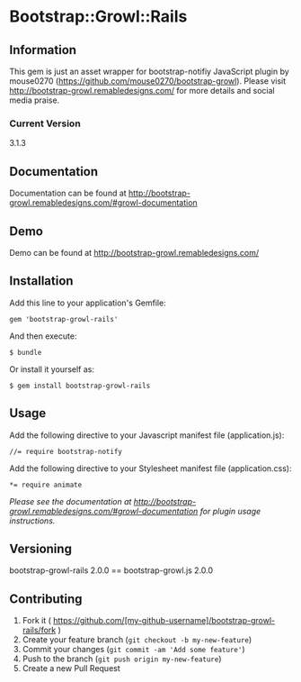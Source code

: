 # Bootstrap::Growl::Rails

## Information

This gem is just an asset wrapper for bootstrap-notifiy JavaScript plugin by mouse0270 (https://github.com/mouse0270/bootstrap-growl). Please visit http://bootstrap-growl.remabledesigns.com/ for more details and social media praise.

### Current Version

3.1.3

## Documentation

Documentation can be found at http://bootstrap-growl.remabledesigns.com/#growl-documentation

## Demo

Demo can be found at http://bootstrap-growl.remabledesigns.com/

## Installation

Add this line to your application's Gemfile:

    gem 'bootstrap-growl-rails'

And then execute:

    $ bundle

Or install it yourself as:

    $ gem install bootstrap-growl-rails

## Usage

Add the following directive to your Javascript manifest file (application.js):

    //= require bootstrap-notify

Add the following directive to your Stylesheet manifest file (application.css):

    *= require animate

*Please see the documentation at http://bootstrap-growl.remabledesigns.com/#growl-documentation for plugin usage instructions.*

## Versioning

bootstrap-growl-rails 2.0.0 == bootstrap-growl.js 2.0.0

## Contributing

1. Fork it ( https://github.com/[my-github-username]/bootstrap-growl-rails/fork )
2. Create your feature branch (`git checkout -b my-new-feature`)
3. Commit your changes (`git commit -am 'Add some feature'`)
4. Push to the branch (`git push origin my-new-feature`)
5. Create a new Pull Request
